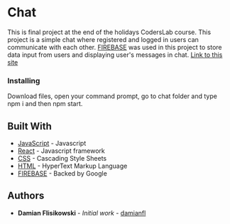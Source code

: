 # Chat

This is final project at the end of the holidays CodersLab course.
This project is a simple chat where registered and logged in users can communicate
with each other. [FIREBASE](https://firebase.google.com/) was used in this project to 
store data input from users and displaying user's messages in chat.
[Link to this site](/https://chatwebweb.000webhostapp.com/)
### Installing

Download files, open your command prompt, go to chat folder and type npm i 
and then npm start.

## Built With

- [JavaScript](https://developer.mozilla.org/pl/docs/Web/JavaScript) - Javascript
- [React](https://reactjs.org/) - Javascript framework
- [CSS](https://developer.mozilla.org/pl/docs/Web/CSS) - Cascading Style Sheets
- [HTML](https://developer.mozilla.org/pl/docs/Web/HTML) - HyperText Markup Language
- [FIREBASE](https://firebase.google.com/) - Backed by Google

## Authors

- **Damian Flisikowski** - _Initial work_ - [damianfl](https://github.com/damianfl)
